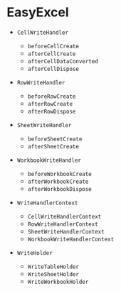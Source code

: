 # EasyExcel

- `CellWriteHandler`
  - `beforeCellCreate`
  - `afterCellCreate`
  - `afterCellDataConverted`
  - `afterCellDispose`
- `RowWriteHandler`
  - `beforeRowCreate`
  - `afterRowCreate`
  - `afterRowDispose`
- `SheetWriteHandler`
  - `beforeSheetCreate`
  - `afterSheetCreate`
- `WorkbookWriteHandler`
  - `beforeWorkbookCreate`
  - `afterWorkbookCreate`
  - `afterWorkbookDispose`
- `WriteHandlerContext`
  - `CellWriteHandlerContext`
  - `RowWriteHandlerContext`
  - `SheetWriteHandlerContext`
  - `WorkbookWriteHandlerContext`

- `WriteHolder`
  - `WriteTableHolder`
  - `WriteSheetHolder`
  - `WriteWorkbookHolder`
